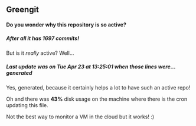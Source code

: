## Greengit

#### Do you wonder why this repository is so active?

##### After all it has 1697 commits!

But is it *really* active? Well...

##### Last update was on Tue Apr 23 at 13:25:01 when those lines were... generated

Yes, generated, because it certainly helps a lot to have such an active repo!

Oh and there was **43%** disk usage on the machine
where there is the cron updating this file.

Not the best way to monitor a VM in the cloud but it works! :)
